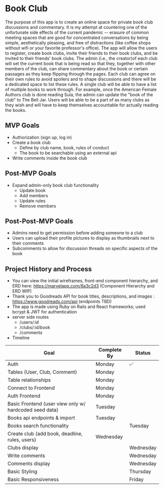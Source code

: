 # Book Club

The purpose of this app is to create an online space for private book club discussions and commentary. It is my attempt at countering one of the unfortunate side effects of the current pandemic -- erasure of common meeting spaces that are good for concentrated conversations by being simple, aesthetically pleasing, and free of distractions (like coffee shops without wifi or your favorite professor's office). The app will allow the users to register, create book clubs, invite their friends to their book clubs, and be invited to their friends' book clubs. The admin (i.e., the creator)of each club will set the current book that is being read so that they, together with other members of the club, can share commentary about the book or certain passages as they keep flipping through the pages. Each club can agree on their own rules to avoid spoilers and to shape discussions and there will be a dedicated space to list these rules. A single club will be able to have a list of multiple books to work through. For example, once the American Female Authors club is done reading Sula, the admin can update the "book of the club" to The Bell Jar. Users will be able to be a part of as many clubs as they wish and will have to keep themselves accountable for actually reading the books. 

## MVP Goals
* Authorization (sign up, log in)
* Create a book club
  - Define by club name, book, rules of conduct
  - The book to be searchable using an external api
* Write comments inside the book club

## Post-MVP Goals
* Expand admin-only book club functionality
  - Update book
  - Add members
  - Update rules
  - Remove members

## Post-Post-MVP Goals
* Admins need to get permission before adding someone to a club
* Users can upload their profile pictures to display as thumbnails next to their comments
* Subcomments to allow for discussion threads on specific aspects of the book

## Project History and Process
* You can view the initial wireframes, front-end component hierarchy, and ERD here: https://marvelapp.com/8a3c2d3 (Component Hierarchy and ERD WIP)
* Thank you to Goodreads API for book titles, descriptions, and images : https://www.goodreads.com/api (endpoints TBD)
* The app is made using Ruby on Rails and React frameworks; used bcrypt & JWT for authentication
* server side routes
  - /users/:id
  - /clubs/:id/book
  - /comments
* Timeline

| Goal | Complete By | Status |
| ------------ | ------------ | ------------ |
| Auth | Monday  | :white_check_mark: | 
| Tables (User, Club, Comment) | Monday | | |
| Table relationships | Monday | | |
| Connect to Frontend | Monday | | |
| Auth Frontend | Monday | | |
| Basic Frontend (user view only w/ hardcoded seed data) | Tuesday | | |
| Books api endpoints & import| Tuesday | | |
| Books search functionality| |Tuesday| | |
| Create club (add book, deadline, rules, users) | Wednesday | | |
| Clubs display| | Wednesday| | |
| Write comments| |Wednesday| | |
| Comments display| |Wednesday| | |
| Basic Styling | |Thursday| | |
| Basic Responsiveness | |Friday| | |
